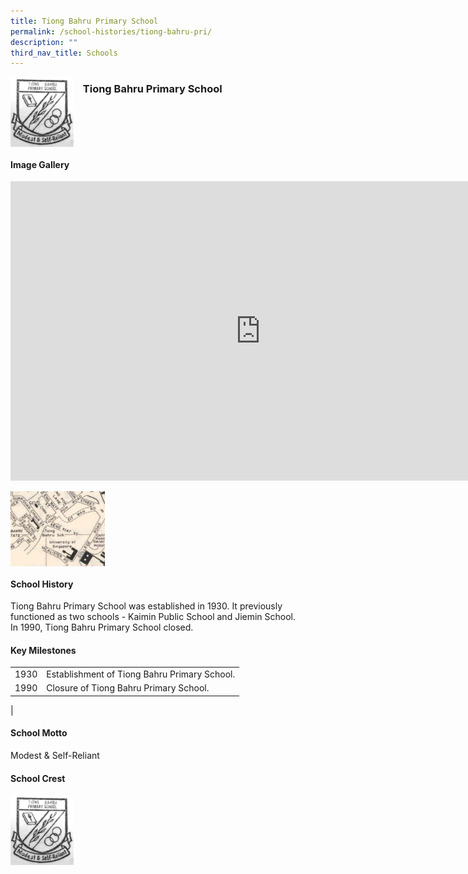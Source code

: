 ```yaml
---
title: Tiong Bahru Primary School
permalink: /school-histories/tiong-bahru-pri/
description: ""
third_nav_title: Schools
---
```

<img align="left" style="width:20%;margin-right:15px;" src="/images/tiongbahrupri1.png">

### **Tiong Bahru Primary School**

<br clear="left">

#### **Image Gallery**

<iframe src="https://docs.google.com/presentation/d/e/2PACX-1vTLzsYSxXrCEkEoKRg0jA_6yruAy_S0gO5JJC_qO2RtVZAwxdkWW6TNqPx1nuJI-oUD-9sc6IfXoqQY/embed?start=false&amp;loop=true&amp;delayms=5000" frameborder="0" width="800" height="479" allowfullscreen="true"></iframe>

<p><a href="/images/tiongbahrupri2.jpg">  
<img align="left" style="width:30%;margin-right:15px;" src="/images/tiongbahrupri2.jpg">
</a></p>

<br clear="left">

#### **School History**
Tiong Bahru Primary School was established in 1930. It previously functioned as two schools - Kaimin Public School and Jiemin School.<br>
In 1990, Tiong Bahru Primary School closed.

#### **Key Milestones**

|  |  |
|:---:|---|
| 1930 | Establishment of Tiong Bahru Primary School. |
| 1990 | Closure of Tiong Bahru Primary School. |
|

#### **School Motto**
Modest &amp; Self-Reliant

#### **School Crest**
<img align="left" style="width:20%;margin-right:15px;" src="/images/tiongbahrupri1.png">



<br clear="left">

